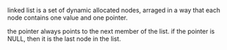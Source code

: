 linked list is a set of dynamic allocated nodes, arraged in a way that each node contains one value and one pointer.

the pointer always points to the next member of the list. if the pointer is NULL, then it is the last node in the list.
